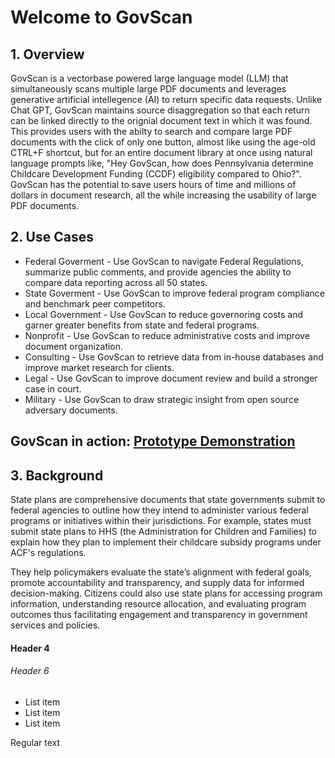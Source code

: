 # Welcome to GovScan
## 1. Overview
GovScan is a vectorbase powered large language model (LLM) that simultaneously scans multiple large PDF documents and leverages generative artificial intellegence (AI) to return specific data requests. Unlike Chat GPT, GovScan maintains source disaggregation so that each return can be linked directly to the orignial document text in which it was found. This provides users with the abilty to search and compare large PDF documents with the click of only one button, almost like using the age-old CTRL+F shortcut, but for an entire document library at once using natural language prompts like, "Hey GovScan, how does Pennsylvania determine Childcare Development Funding (CCDF) eligibility compared to Ohio?". GovScan has the potential to save users hours of time and millions of dollars in document research, all the while increasing the usability of large PDF documents.

## 2. Use Cases 
* Federal Goverment - Use GovScan to navigate Federal Regulations, summarize public comments, and provide agencies the ability to compare data reporting across all 50 states.
* State Goverment - Use GovScan to improve federal program compliance and benchmark peer competitors. 
* Local Government - Use GovScan to reduce governoring costs and garner greater benefits from state and federal programs.
* Nonprofit - Use GovScan to reduce administrative costs and improve document organization. 
* Consulting - Use GovScan to retrieve data from in-house databases and improve market research for clients.  
* Legal - Use GovScan to improve document review and build a stronger case in court.
* Military - Use GovScan to draw strategic insight from open source adversary documents. 

## GovScan in action: <a href="https://youtu.be/xSBFVVNNgTY" target="_blank">Prototype Demonstration</a>

## 3. Background
State plans are comprehensive documents that state governments submit to federal agencies to outline how they intend to administer various federal programs or initiatives within their jurisdictions. For example, states must submit state plans to HHS (the Administration for Children and Families) to explain how they plan to implement their childcare subsidy programs under ACF's regulations. 

They help policymakers evaluate the state’s alignment with federal goals, promote accountability and transparency, and supply data for informed decision-making. Citizens could also use state plans for accessing program information, understanding resource allocation, and evaluating program outcomes thus facilitating engagement and transparency in government services and policies.

#### Header 4
###### Header 6

* List item
* List item
* List item

Regular text 
